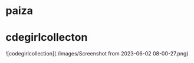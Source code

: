 # paiza

# cdegirlcollecton

![codegirlcollection](./images/Screenshot from 2023-06-02 08-00-27.png)


